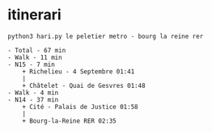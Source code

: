 # itinerari

`python3 hari.py le peletier metro - bourg la reine rer`

```
- Total - 67 min
- Walk - 11 min
- N15 - 7 min
	+ Richelieu - 4 Septembre 01:41
	| 
	+ Châtelet - Quai de Gesvres 01:48
- Walk - 4 min
- N14 - 37 min
	+ Cité - Palais de Justice 01:58
	| 
	+ Bourg-la-Reine RER 02:35
```
